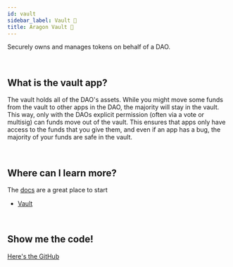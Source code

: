 ```yaml
---
id: vault
sidebar_label: Vault 🏦 
title: Aragon Vault 🏦
---
```


Securely owns and manages tokens on behalf of a DAO.

<br>

## What is the vault app?

The vault holds all of the DAO's assets. While you might move some funds from the vault to other apps in the DAO, the majority will stay in the vault. This way, only with the DAOs explicit permission (often via a vote or multisig) can funds move out of the vault. This ensures that apps only have access to the funds that you give them, and even if an app has a bug, the majority of your funds are safe in the vault.

<br>

## Where can I learn more?

The [docs](https://wiki.aragon.org/dev/apps/) are a great place to start
- [Vault](https://wiki.aragon.org/dev/apps/vault/)

<br>

## Show me the code! 

[Here's the GitHub](https://github.com/aragon/aragon-apps/blob/master/apps/vault)

<br>


